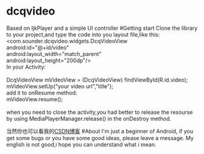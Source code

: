 # dcqvideo
Based on IjkPlayer and a simple UI controller
#Getting start
Clone the library to your project,and type the code into you layout file,like this:<br/>
<com.sounder.dcqvideo.widgets.DcqVideoView<br/>
        android:id="@+id/video"<br/>
        android:layout_width="match_parent"<br/>
        android:layout_height="200dp"/><br/>
In your Activity:<br/><br/>
   DcqVideoView mVideoView = (DcqVideoView) findViewById(R.id.video);<br/>
        mVideoView.setUp("your video url","title");<br/>
add it to onResume method:<br/>
        mVideoView.resume();<br/><br/>
when you need to close the activity,you had better to release  the resourse by using MediaPlayerManager.release() in the onDestroy method.

当然你也可以看我的<a href="http://blog.csdn.net/u011146263/article/details/60324391">CSDN博客</a>
#About
I'm just a beginner of Android, if you get some bugs or you have some good ideas, please leave a message.
My english is not good,i hope you can understand what i mean.
        
